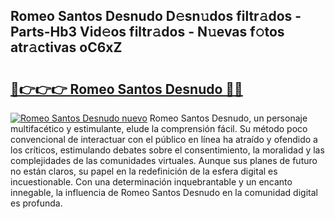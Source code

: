 ## Romeo Santos Desnudo D𝚎sn𝚞dos filtr𝚊dos - Parts-Hb3 Vid𝚎os filtr𝚊dos - N𝚞evas f𝚘tos atr𝚊ctivas oC6xZ

# <h2><a href="http://mb6mu5l.tromn.icu/?c=Romeo+Santos+Desnudo">🔗👉👉👉 Romeo Santos Desnudo 🔗🔗</a></h2>

[![Romeo Santos Desnudo nuevo](https://i.imgur.com/pEAQMta.gif)](http://mb6mu5l.tromn.icu/?c=Romeo+Santos+Desnudo)
Romeo Santos Desnudo, un personaje multifacético y estimulante, elude la comprensión fácil. Su método poco convencional de interactuar con el público en línea ha atraído y ofendido a los críticos, estimulando debates sobre el consentimiento, la moralidad y las complejidades de las comunidades virtuales. Aunque sus planes de futuro no están claros, su papel en la redefinición de la esfera digital es incuestionable. Con una determinación inquebrantable y un encanto innegable, la influencia de Romeo Santos Desnudo en la comunidad digital es profunda.

